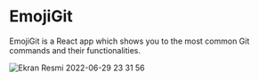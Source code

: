 # EmojiGit

EmojiGit is a React app which shows you to the most common Git commands and their functionalities.


![Ekran Resmi 2022-06-29 23 31 56](https://user-images.githubusercontent.com/90466553/176540225-d7942696-10ee-4e5c-9ebb-c9afb567a674.png)
